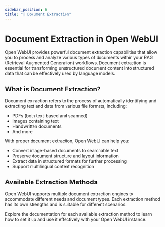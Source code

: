 ```yaml
---
sidebar_position: 6
title: "📄 Document Extraction"
---
```


# Document Extraction in Open WebUI

Open WebUI provides powerful document extraction capabilities that allow you to process and analyze various types of documents within your RAG (Retrieval Augmented Generation) workflows. Document extraction is essential for transforming unstructured document content into structured data that can be effectively used by language models.

## What is Document Extraction?

Document extraction refers to the process of automatically identifying and extracting text and data from various file formats, including:

- PDFs (both text-based and scanned)
- Images containing text
- Handwritten documents
- And more

With proper document extraction, Open WebUI can help you:

- Convert image-based documents to searchable text
- Preserve document structure and layout information
- Extract data in structured formats for further processing
- Support multilingual content recognition

## Available Extraction Methods

Open WebUI supports multiple document extraction engines to accommodate different needs and document types. Each extraction method has its own strengths and is suitable for different scenarios.

Explore the documentation for each available extraction method to learn how to set it up and use it effectively with your Open WebUI instance.
